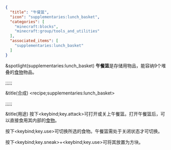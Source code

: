 ```json
{
  "title": "午餐篮",
  "icon": "supplementaries:lunch_basket",
  "categories": [
    "minecraft:blocks",
    "minecraft:group/tools_and_utilities"
  ],
  "associated_items": [
    "supplementaries:lunch_basket"
  ]
}
```

&spotlight(supplementaries:lunch_basket)
**午餐篮**是存储用物品，能容纳9个堆叠的[食物](^minecraft:group/food_and_drinks)物品。

;;;;;

&title(合成)
<recipe;supplementaries:lunch_basket>

;;;;;

&title(用途)
按下<keybind;key.attack>可打开或关上午餐篮。打开午餐篮后，可以直接食用其内部的[食物](^minecraft:group/food_and_drinks)。


按下<keybind;key.use>可切换所选的食物。午餐篮需处于关闭状态才可切换。


按下<keybind;key.sneak>+<keybind;key.use>可将其放置为方块。
